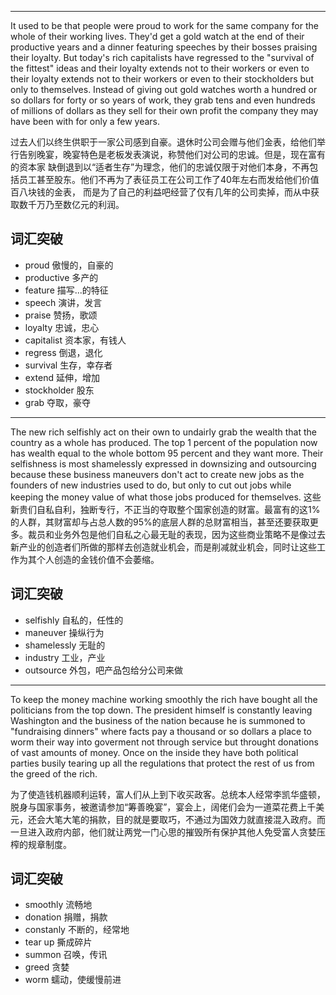 ***
It used to be that people were proud to work for the same company for the whole of their working lives. They'd get a gold watch
at the end of their productive years and a dinner featuring speeches by their bosses praising their loyalty. But today's rich 
capitalists have regressed to the "survival of the fittest" ideas and their loyalty extends not to their workers or even to their loyalty extends not to their workers or even to their 
stockholders but only to themselves. Instead of giving out gold watches worth a hundred or so dollars for forty or so years of 
work, they grab tens and even hundreds of millions of dollars as they sell for their own profit the company they may have been 
with for only a few years.

过去人们以终生供职于一家公司感到自豪。退休时公司会赠与他们金表，给他们举行告别晚宴，晚宴特色是老板发表演说，称赞他们对公司的忠诚。但是，现在富有的资本家
缺倒退到以“适者生存”为理念，他们的忠诚仅限于对他们本身，不再包括员工甚至股东。他们不再为了表征员工在公司工作了40年左右而发给他们价值百八块钱的金表，
而是为了自己的利益吧经营了仅有几年的公司卖掉，而从中获取数千万乃至数亿元的利润。

## 词汇突破
* proud 傲慢的，自豪的
* productive 多产的
* feature 描写...的特征
* speech 演讲，发言
* praise 赞扬，歌颂
* loyalty 忠诚，忠心
* capitalist 资本家，有钱人
* regress 倒退，退化
* survival 生存，幸存者
* extend 延伸，增加
* stockholder 股东
* grab 夺取，豪夺

***

The new rich selfishly act on their own to undairly grab the wealth that the country as a whole has produced. The top 1 percent of the population now has wealth equal to the whole bottom 95 percent and they want more. Their selfishness is most shamelessly expressed in downsizing and outsourcing because these business maneuvers don't act to create new jobs as the founders of new industries used to do, but only to cut out jobs while keeping the money value of what those jobs produced for themselves.
这些新贵们自私自利，独断专行，不正当的夺取整个国家创造的财富。最富有的这1%的人群，其财富却与占总人数的95%的底层人群的总财富相当，甚至还要获取更多。裁员和业务外包是他们自私之心最无耻的表现，因为这些商业策略不是像过去新产业的创造者们所做的那样去创造就业机会，而是削减就业机会，同时让这些工作为其个人创造的金钱价值不会萎缩。
## 词汇突破
* selfishly 自私的，任性的
* maneuver 操纵行为
* shamelessly 无耻的
* industry 工业，产业
* outsource 外包，吧产品包给分公司来做

***

To keep the money machine working smoothly the rich have bought all the politicians from the top down. The president himself is constantly leaving Washington and the business of the nation because he is summoned to "fundraising dinners" where facts pay a thousand or so dollars a place to worm their way into goverment not through service but throught donations of vast amounts of money. Once on the inside they have both political parties busily tearing up all the regulations that protect the rest of us from the greed of the rich.

为了使造钱机器顺利运转，富人们从上到下收买政客。总统本人经常李凯华盛顿，脱身与国家事务，被邀请参加“筹善晚宴”，宴会上，阔佬们会为一道菜花费上千美元，还会大笔大笔的捐款，目的就是要取巧，不通过为国效力就直接混入政府。而一旦进入政府内部，他们就让两党一门心思的摧毁所有保护其他人免受富人贪婪压榨的规章制度。

## 词汇突破
* smoothly 流畅地
* donation 捐赠，捐款
* constanly 不断的，经常地
* tear up 撕成碎片
* summon 召唤，传讯
* greed 贪婪
* worm 蠕动，使缓慢前进



